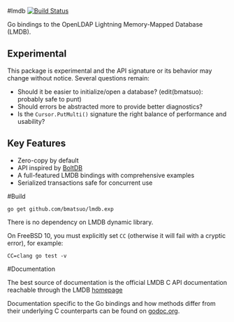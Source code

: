 #lmdb [![Build Status](https://travis-ci.org/bmatsuo/lmdb.exp.svg?branch=master)](https://travis-ci.org/bmatsuo/lmdb.exp)

Go bindings to the OpenLDAP Lightning Memory-Mapped Database (LMDB).

## Experimental

This package is experimental and the API signature or its behavior may change
without notice. Several questions remain:

- Should it be easier to initialize/open a database? (edit(bmatsuo): probably safe to punt)
- Should errors be abstracted more to provide better diagnostics?
- Is the `Cursor.PutMulti()` signature the right balance of performance and
  usability?

## Key Features

- Zero-copy by default
- API inspired by [BoltDB](https://github.com/boltdb/bolt)
- A full-featured LMDB bindings with comprehensive examples
- Serialized transactions safe for concurrent use

#Build

`go get github.com/bmatsuo/lmdb.exp`

There is no dependency on LMDB dynamic library.

On FreeBSD 10, you must explicitly set `CC` (otherwise it will fail with a cryptic error), for example:

`CC=clang go test -v`

#Documentation

The best source of documentation is the official LMDB C API documentation
reachable through the LMDB [homepage](http://symas.com/mdb/)

Documentation specific to the Go bindings and how methods differ from their
underlying C counterparts can be found on
[godoc.org](http://godoc.org/github.com/bmatsuo/lmdb.exp).
